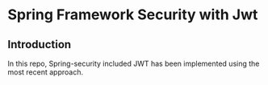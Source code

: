# Spring Framework Security with Jwt 

## Introduction
In this repo, Spring-security included JWT has been implemented using the most recent approach.